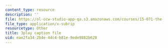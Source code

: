 ```yaml
---
content_type: resource
description: ''
file: https://ol-ocw-studio-app-qa.s3.amazonaws.com/courses/15-071-the-analytics-edge-spring-2017/eae2fa342b4e44c4b81e9ede9882b628_lkrsGRNsoEU.srt
file_type: application/x-subrip
resourcetype: Other
title: 3play caption file
uid: eae2fa34-2b4e-44c4-b81e-9ede9882b628
---
```

